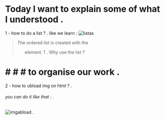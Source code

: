 # Today I want to explain some of what I understood .
 1 - how to do a list ? .
like we learn :
![listas](https://disenowebakus.net/en/images/articles/html-lists-without-order-ul-ordinates-ol-definition-dl.jpg)
> The ordered list is created with the <ol> element.
1 .  Why use the list ? 
 # # # # to organise our work  .
 2 - how to ubload img on html ? . 
 ###### you can do it like that : .
 ![imgabload]( https://i.ytimg.com/vi/a2DRuCliClU/maxresdefault.jpg ) .
